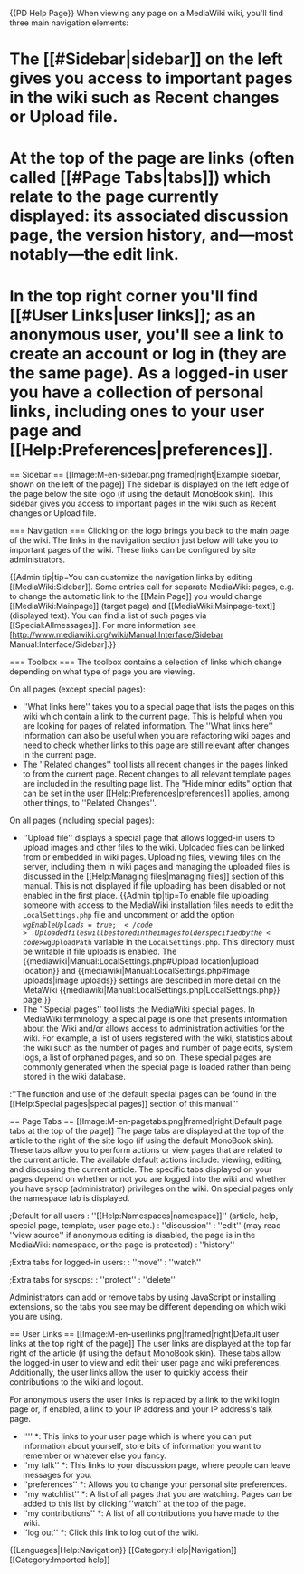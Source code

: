 {{PD Help Page}}
When viewing any page on a MediaWiki wiki, you'll find three main navigation elements:
# The [[#Sidebar|sidebar]] on the left gives you access to important pages in the wiki such as Recent changes or Upload file.
# At the top of the page are links (often called [[#Page Tabs|tabs]]) which relate to the page currently displayed: its associated discussion page, the version history, and&mdash;most notably&mdash;the edit link.
# In the top right corner you'll find [[#User Links|user links]]; as an anonymous user, you'll see a link to create an account or log in (they are the same page). As a logged-in user you have a collection of personal links, including ones to your user page and [[Help:Preferences|preferences]].
 
== Sidebar ==
[[Image:M-en-sidebar.png|framed|right|Example sidebar, shown on the left of the page]]
The sidebar is displayed on the left edge of the page below the site logo (if using the default MonoBook skin). This sidebar gives you access to important pages in the wiki such as Recent changes or Upload file. 

=== Navigation ===
Clicking on the logo brings you back to the main page of the wiki. The links in the navigation section just below will take you to important pages of the wiki. These links can be configured by site administrators.

{{Admin tip|tip=You can customize the navigation links by editing [[MediaWiki:Sidebar]]. Some entries call for separate MediaWiki: pages, e.g. to change the automatic link to the [[Main Page]] you would change [[MediaWiki:Mainpage]] (target page) and [[MediaWiki:Mainpage-text]] (displayed text). You can find a list of such pages via [[Special:Allmessages]]. For more information see [http://www.mediawiki.org/wiki/Manual:Interface/Sidebar Manual:Interface/Sidebar].}}

=== Toolbox ===
The toolbox contains a selection of links which change depending on what type of page you are viewing.

On all pages (except special pages):
* ''What links here'' takes you to a special page that lists the pages on this wiki which contain a link to the current page. This is helpful when you are looking for pages of related information. The ''What links here'' information can also be useful when you are refactoring wiki pages and need to check whether links to this page are still relevant after changes in the current page.
* The ''Related changes'' tool lists all recent changes in the pages linked to from the current page. Recent changes to all relevant template pages are included in the resulting page list. The "Hide minor edits" option that can be set in the user [[Help:Preferences|preferences]] applies, among other things, to ''Related Changes''.

On all pages (including special pages):
* ''Upload file'' displays a special page that allows logged-in users to upload images and other files to the wiki. Uploaded files can be linked from or embedded in wiki pages. Uploading files, viewing files on the server, including them in wiki pages and managing the uploaded files is discussed in the [[Help:Managing files|managing files]] section of this manual. This is not displayed if file uploading has been disabled or not enabled in the first place.
{{Admin tip|tip=To enable file uploading someone with access to the MediaWiki installation files needs to edit the <code>LocalSettings.php</code> file and uncomment or add the option <code>$wgEnableUploads = true;</code>. Uploaded files will be stored in the images folder specified by the <code>$wgUploadPath</code> variable in the <code>LocalSettings.php</code>. This directory must be writable if file uploads is enabled. The {{mediawiki|Manual:LocalSettings.php#Upload location|upload location}} and {{mediawiki|Manual:LocalSettings.php#Image uploads|image uploads}} settings are described in more detail on the MetaWiki {{mediawiki|Manual:LocalSettings.php|LocalSettings.php}} page.}}
* The ''Special pages'' tool lists the MediaWiki special pages. In MediaWiki terminology, a special page is one that presents information about the Wiki and/or allows access to administration activities for the wiki. For example, a list of users registered with the wiki, statistics about the wiki such as the number of pages and number of page edits, system logs, a list of orphaned pages, and so on. These special pages are commonly generated when the special page is loaded rather than being stored in the wiki database.

:''The function and use of the default special pages can be found in the [[Help:Special pages|special pages]] section of this manual.''

== Page Tabs ==
[[Image:M-en-pagetabs.png|framed|right|Default page tabs at the top of the page]]
The page tabs are displayed at the top of the article to the right of the site logo (if using the default MonoBook skin). These tabs allow you to perform actions or view pages that are related to the current article. The available default actions include: viewing, editing, and discussing the current article. The specific tabs displayed on your pages depend on whether or not you are logged into the wiki and whether you have sysop (administrator) privileges on the wiki. On special pages only the namespace tab is displayed.

;Default for all users
: ''[[Help:Namespaces|namespace]]'' (article, help, special page, template, user page etc.)
: ''discussion''
: ''edit'' (may read ''view source'' if anonymous editing is disabled, the page is in the MediaWiki: namespace, or the page is protected)
: ''history''

;Extra tabs for logged-in users:
: ''move''
: ''watch''

;Extra tabs for sysops:
: ''protect''
: ''delete''

Administrators can add or remove tabs by using JavaScript or installing extensions, so the tabs you see may be different depending on which wiki you are using.

== User Links ==
[[Image:M-en-userlinks.png|framed|right|Default user links at the top right of the page]]
The user links are displayed at the top far right of the article (if using the default MonoBook skin). These tabs allow the logged-in user to view and edit their user page and wiki preferences. Additionally, the user links allow the user to quickly access their contributions to the wiki and logout.

For anonymous users the user links is replaced by a link to the wiki login page or, if enabled, a link to your IP address and your IP address's talk page.

* ''<username>'' 
*: This links to your user page which is where you can put information about yourself, store bits of information you want to remember or whatever else you fancy.
* ''my talk''
*: This links to your discussion page, where people can leave messages for you.
* ''preferences''
*: Allows you to change your personal site preferences.
* ''my watchlist''
*: A list of all pages that you are watching.  Pages can be added to this list by clicking ''watch'' at the top of the page.
* ''my contributions''
*: A list of all contributions you have made to the wiki.
* ''log out''
*: Click this link to log out of the wiki.

{{Languages|Help:Navigation}}
[[Category:Help|Navigation]]
[[Category:Imported help]]
